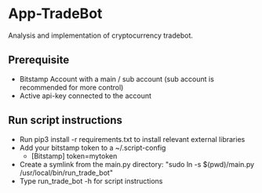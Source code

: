 # App-TradeBot
Analysis and implementation of cryptocurrency tradebot.

## Prerequisite 
* Bitstamp Account with a main / sub account (sub account is recommended for more control)
* Active api-key connected to the account 

## Run script instructions
* Run pip3 install -r requirements.txt to install relevant external libraries
* Add your bitstamp token to a ~/.script-config
   * [Bitstamp] token=mytoken
* Create a symlink from the main.py directory: "sudo ln -s $(pwd)/main.py /usr/local/bin/run_trade_bot"
* Type run_trade_bot -h for script instructions 

